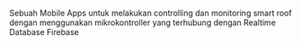 Sebuah Mobile Apps untuk melakukan controlling dan monitoring smart roof dengan menggunakan mikrokontroller yang terhubung dengan Realtime Database Firebase
